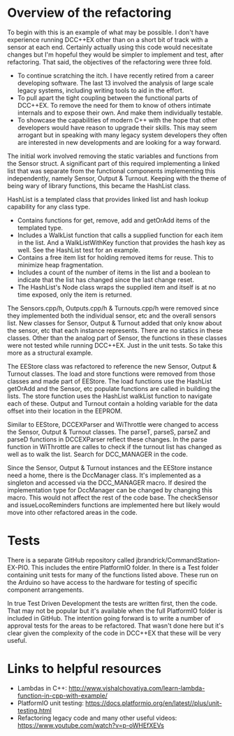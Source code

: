
# Overview of the refactoring

 To begin with this is an example of what may be possible. I don't have experience running DCC++EX other than on a short bit of track with a sensor at each end. Certainly actually using this code would necesitate changes but I'm hopeful they would be simpler to implement and test, after refactoring. That said, the objectives of the refactoring were three fold.

* To continue scratching the itch. I have recently retired from a career developing software. The last 13 involved the analysis of large scale legacy systems, including writing tools to aid in the effort.
* To pull apart the tight coupling between the functional parts of DCC++EX. To remove the need for them to know of others intimate internals and to expose their own. And make them individually testable.
* To showcase the capabilities of modern C++ with the hope that other developers would have reason to upgrade their skills. This may seem arrogant but in speaking with many legacy system developers they often are interested in new developments and are looking for a way forward.

The initial work involved removing the static variables and functions from the Sensor struct. A significant part of this required implementing a linked list that was separate from the functional components implementing this independently, namely Sensor, Output & Turnout. Keeping with the theme of being wary of library functions, this became the HashList class.

HashList is a templated class that provides linked list and hash lookup capability for any class type.
* Contains functions for get, remove, add and getOrAdd items of the templated type.
* Includes a WalkList function that calls a supplied function for each item in the list. And a WalkListWithKey function that provides the hash key as well. See the HashList test for an example.
* Contains a free item list for holding removed items for reuse. This to minimize heap fragmentation.
* Includes a count of the number of items in the list and a boolean to indicate that the list has changed since the last change reset.
* The HashList's Node class wraps the supplied item and itself is at no time exposed, only the item is returned.

The Sensors.cpp/h, Outputs.cpp/h & Turnouts.cpp/h were removed since they implemented both the individual sensor, etc and the overall sensors list. New classes for Sensor, Output & Turnout added that only know about the sensor, etc that each instance represents. There are no statics in these classes. Other than the analog part of Sensor, the functions in these classes were not tested while running DCC++EX. Just in the unit tests. So take this more as a structural example.

The EEStore class was refactored to reference the new Sensor, Output & Turnout classes. The load and store functions were removed from those classes and made part of EEStore. The load functions use the HashList getOrAdd and the Sensor, etc populate functions are called in building the lists. The store function uses the HashList walkList function to navigate each of these. Output and Turnout contain a holding variable for the data offset into their location in the EEPROM.

Similar to EEStore, DCCEXParser and WiThrottle were changed to access the Sensor, Output & Turnout classes. The parseT, parseS, parseZ and parseD functions in DCCEXParser reflect these changes. In the parse function in WiThrottle are calles to check if the turnout list has changed as well as to walk the list. Search for DCC_MANAGER in the code.

Since the Sensor, Output & Turnout instances and the EEStore instance need a home, there is the DccManager class. It's implemented as a singleton and accessed via the DCC_MANAGER macro. If desired the implementation type for DccManager can be changed by changing this macro. This would not affect the rest of the code base. The checkSensor and issueLocoReminders functions are implemented here but likely would move into other refactored areas in the code.

# Tests

There is a separate GitHub repository called jbrandrick/CommandStation-EX-PIO. This includes the entire PlatformIO folder. In there is a Test folder containing unit tests for many of the functions listed above. These run on the Arduino so have access to the hardware for testing of specific component arrangements.

In true Test Driven Development the tests are written first, then the code. That may not be popular but it's available when the full PlatformIO folder is included in GitHub. The intention going forward is to write a number of approval tests for the areas to be refactored. That wasn't done here but it's clear given the complexity of the code in DCC++EX that these will be very useful.

# Links to helpful resources

* Lambdas in C++: http://www.vishalchovatiya.com/learn-lambda-function-in-cpp-with-example/
* PlatformIO unit testing: https://docs.platformio.org/en/latest//plus/unit-testing.html
* Refactoring legacy code and many other useful videos: https://www.youtube.com/watch?v=p-oWHEfXEVs